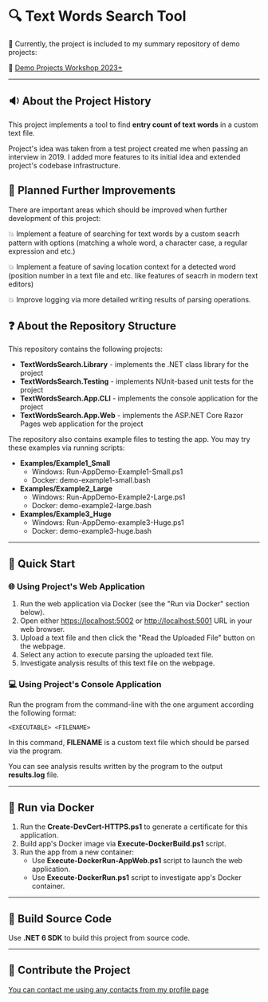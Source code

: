 # :mag: Text Words Search Tool

:pushpin: Currently, the project is included to my summary repository of demo projects:

:link: [Demo Projects Workshop 2023+](https://github.com/dar920910/Demo-Projects-Workshop)

---

## :sound: About the Project History

This project implements a tool to find **entry count of text words** in a custom text file.

Project's idea was taken from a test project created me when passing an interview in 2019.
I added more features to its initial idea and extended project's codebase infrastructure.

## :dart: Planned Further Improvements

There are important areas which should be improved when further development of this project:

:collision: Implement a feature of searching for text words by a custom seacrh pattern with options (matching a whole word, a character case, a regular expression and etc.)

:collision: Implement a feature of saving location context for a detected word (position number in a text file and etc. like features of seacrh in modern text editors)

:collision: Improve logging via more detailed writing results of parsing operations.

## :question: About the Repository Structure

This repository contains the following projects:

- **TextWordsSearch.Library** - implements the .NET class library for the project
- **TextWordsSearch.Testing** - implements NUnit-based unit tests for the project
- **TextWordsSearch.App.CLI** - implements the console application for the project
- **TextWordsSearch.App.Web** - implements the ASP.NET Core Razor Pages web application for the project

The repository also contains example files to testing the app. You may try these examples via running scripts:

- **Examples/Example1_Small**
  - Windows: Run-AppDemo-Example1-Small.ps1
  - Docker: demo-example1-small.bash
- **Examples/Example2_Large**
  - Windows: Run-AppDemo-Example2-Large.ps1
  - Docker: demo-example2-large.bash
- **Examples/Example3_Huge**
  - Windows: Run-AppDemo-example3-Huge.ps1
  - Docker: demo-example3-huge.bash

---

## :beginner: Quick Start

### :globe_with_meridians: Using Project's Web Application

1. Run the web application via Docker (see the "Run via Docker" section below).
2. Open either <https://localhost:5002> or <http://localhost:5001> URL in your web browser.
3. Upload a text file and then click the "Read the Uploaded File" button on the webpage.
4. Select any action to execute parsing the uploaded text file.
5. Investigate analysis results of this text file on the webpage.

### :computer: Using Project's Console Application

Run the program from the command-line with the one argument according the following format:

    <EXECUTABLE> <FILENAME>

In this command, **FILENAME** is a custom text file which should be parsed via the program.

You can see analysis results written by the program to the output **results.log** file.

---

## :whale: Run via Docker

1. Run the **Create-DevCert-HTTPS.ps1** to generate a certificate for this application.
2. Build app's Docker image via **Execute-DockerBuild.ps1** script.
3. Run the app from a new container:
   - Use **Execute-DockerRun-AppWeb.ps1** script to launch the web application.
   - Use **Execute-DockerRun.ps1** script to investigate app's Docker container.

---

## :wrench: Build Source Code

Use **.NET 6 SDK** to build this project from source code.

---

## :email: Contribute the Project

[You can contact me using any contacts from my profile page](https://github.com/dar920910#speech_balloon-how-can-you-contact-with-me-)
